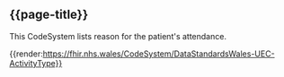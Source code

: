 <div class="warning"><span class="ImplementWarn"></span></div>

## {{page-title}}

This CodeSystem lists reason for the patient's attendance. 

{{render:https://fhir.nhs.wales/CodeSystem/DataStandardsWales-UEC-ActivityType}}


